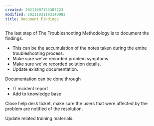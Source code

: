 ```yaml
---
created: 20211007153307223
modified: 20211031193140982
title: Document Findings
---
```


The last step of The Troubleshooting Methodology is to document the findings.

- This can be the accumulation of the notes taken during the entire troubleshooting process.
- Make sure we've recorded problem symptoms.
- Make sure we've recorded solution details.
- Update existing documentation.

Documentation can be done through

- IT incident report
- Add to knowledge base

Close help desk ticket, make sure the users that were affected by the problem are notified of the resolution.

Update related training materials.
